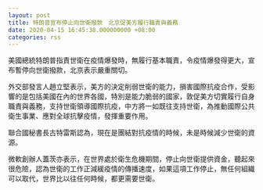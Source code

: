 ```yaml
---
layout: post
title: 特朗普宣布停止向世衛撥款　北京促美方履行職責與義務
date: 2020-04-15 16:45:38.000000000 +08:00
categories: rss
---
```


美國總統特朗普指責世衛在疫情爆發時，無履行基本職責，令疫情爆發得更大，宣布暫停向世衛撥款，北京表示嚴重關切。

外交部發言人趙立堅表示，美方的決定削弱世衛的能力，損害國際抗疫合作，受影響的是包括美國在內的世界各國，特別是能力脆弱的國家，敦促美方切實履行自身職責與義務，支持世衛領導國際抗疫，中方將一如既往支持世衛，為推動國際公共衛生事業、應對全球抗擊疫情，發揮重要作用。

聯合國秘書長古特雷斯認為，現在是團結對抗疫情的時候，未是時候減少世衛的資源。

微軟創辦人蓋茨亦表示，在世界處於衛生危機期間，停止向世衛提供資金，聽起來很危險，認為世衛的工作正減緩疫情的傳播速度，如果這項工作停止，無任何組織可以取代，世界比以往任何時候，都更需要世衛。
